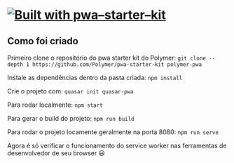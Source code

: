 # [![Built with pwa–starter–kit](https://img.shields.io/badge/built_with-pwa–starter–kit_-blue.svg)](https://github.com/Polymer/pwa-starter-kit "Built with pwa–starter–kit")

## Como foi criado

Primeiro clone o repositório do pwa starter kit do Polymer:
`git clone --depth 1 https://github.com/Polymer/pwa-starter-kit polymer-pwa`

Instale as dependências dentro da pasta criada:
`npm install`

Crie o projeto com:
`quasar init quasar-pwa`

Para rodar localmente:
`npm start`

Para gerar o build do projeto:
`npm run build`

Para rodar o projeto locamente geralmente na porta 8080:
`npm run serve`

Agora é só verificar o funcionamento do service worker nas ferramentas de desenvolvedor de seu browser 😃
